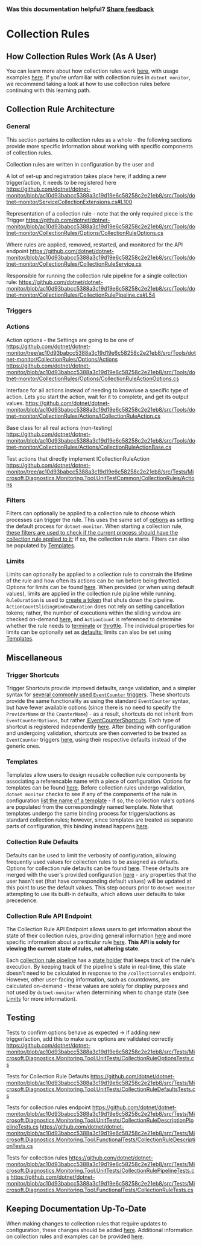 
### Was this documentation helpful? [Share feedback](https://www.research.net/r/DGDQWXH?src=documentation%2FlearningPath%2Fcollectionrules)

# Collection Rules

## How Collection Rules Work (As A User)

You can learn more about how collection rules work [here](https://github.com/dotnet/dotnet-monitor/blob/main/documentation/collectionrules/collectionrules.md#collection-rules), with usage examples [here](https://github.com/dotnet/dotnet-monitor/blob/main/documentation/collectionrules/collectionruleexamples.md). If you're unfamiliar with collection rules in `dotnet monitor`, we recommend taking a look at how to use collection rules before continuing with this learning path.

## Collection Rule Architecture

### General

This section pertains to collection rules as a whole - the following sections provide more specific information about working with specific components of collection rules.

Collection rules are written in configuration by the user and 

A lot of set-up and registration takes place here; if adding a new trigger/action, it needs to be registered here
https://github.com/dotnet/dotnet-monitor/blob/ac10d93babcc5388a3c19d19e6c58258c2e21eb8/src/Tools/dotnet-monitor/ServiceCollectionExtensions.cs#L100

Representation of a collection rule - note that the only required piece is the Trigger
https://github.com/dotnet/dotnet-monitor/blob/ac10d93babcc5388a3c19d19e6c58258c2e21eb8/src/Tools/dotnet-monitor/CollectionRules/Options/CollectionRuleOptions.cs

Where rules are applied, removed, restarted, and monitored for the API endpoint
https://github.com/dotnet/dotnet-monitor/blob/ac10d93babcc5388a3c19d19e6c58258c2e21eb8/src/Tools/dotnet-monitor/CollectionRules/CollectionRuleService.cs

Responsible for running the collection rule pipeline for a single collection rule:
https://github.com/dotnet/dotnet-monitor/blob/ac10d93babcc5388a3c19d19e6c58258c2e21eb8/src/Tools/dotnet-monitor/CollectionRules/CollectionRulePipeline.cs#L54


### Triggers

### Actions

Action options - the Settings are going to be one of https://github.com/dotnet/dotnet-monitor/tree/ac10d93babcc5388a3c19d19e6c58258c2e21eb8/src/Tools/dotnet-monitor/CollectionRules/Options/Actions
https://github.com/dotnet/dotnet-monitor/blob/ac10d93babcc5388a3c19d19e6c58258c2e21eb8/src/Tools/dotnet-monitor/CollectionRules/Options/CollectionRuleActionOptions.cs

Interface for all actions instead of needing to know/use a specific type of action. Lets you start the action, wait for it to complete, and get its output values. https://github.com/dotnet/dotnet-monitor/blob/ac10d93babcc5388a3c19d19e6c58258c2e21eb8/src/Tools/dotnet-monitor/CollectionRules/Actions/ICollectionRuleAction.cs

Base class for all real actions (non-testing)
https://github.com/dotnet/dotnet-monitor/blob/ac10d93babcc5388a3c19d19e6c58258c2e21eb8/src/Tools/dotnet-monitor/CollectionRules/Actions/CollectionRuleActionBase.cs

Test actions that directly implement ICollectionRuleAction
https://github.com/dotnet/dotnet-monitor/tree/ac10d93babcc5388a3c19d19e6c58258c2e21eb8/src/Tests/Microsoft.Diagnostics.Monitoring.Tool.UnitTestCommon/CollectionRules/Actions

### Filters

Filters can optionally be applied to a collection rule to choose which processes can trigger the rule. This uses the same set of [options](https://github.com/dotnet/dotnet-monitor/blob/ac10d93babcc5388a3c19d19e6c58258c2e21eb8/src/Microsoft.Diagnostics.Monitoring.Options/ProcessFilterOptions.cs#L47) as setting the default process for `dotnet-monitor`. When starting a collection rule, [these filters are used to check if the current process should have the collection rule applied to it](https://github.com/dotnet/dotnet-monitor/blob/ac10d93babcc5388a3c19d19e6c58258c2e21eb8/src/Tools/dotnet-monitor/CollectionRules/CollectionRuleContainer.cs#L188); if so, the collection rule starts. Filters can also be populated by [Templates](#templates).

### Limits

Limits can optionally be applied to a collection rule to constrain the lifetime of the rule and how often its actions can be run before being throttled. Options for limits can be found [here](https://github.com/dotnet/dotnet-monitor/blob/ac10d93babcc5388a3c19d19e6c58258c2e21eb8/src/Tools/dotnet-monitor/CollectionRules/Options/CollectionRuleLimitsOptions.cs). When provided (or when using default values), limits are applied in the collection rule pipline while running. `RuleDuration` is used to [create a token](https://github.com/dotnet/dotnet-monitor/blob/ac10d93babcc5388a3c19d19e6c58258c2e21eb8/src/Tools/dotnet-monitor/CollectionRules/CollectionRulePipeline.cs#L79) that shuts down the pipeline. `ActionCountSlidingWindowDuration` does not rely on setting cancellation tokens; rather, the number of executions within the sliding window are checked on-demand [here](https://github.com/dotnet/dotnet-monitor/blob/ac10d93babcc5388a3c19d19e6c58258c2e21eb8/src/Microsoft.Diagnostics.Monitoring.WebApi/CollectionRulePipelineState.cs#L211), and `ActionCount` is referenced to determine whether the rule needs to [terminate](https://github.com/dotnet/dotnet-monitor/blob/ac10d93babcc5388a3c19d19e6c58258c2e21eb8/src/Microsoft.Diagnostics.Monitoring.WebApi/CollectionRulePipelineState.cs#L194) or [throttle](https://github.com/dotnet/dotnet-monitor/blob/ac10d93babcc5388a3c19d19e6c58258c2e21eb8/src/Microsoft.Diagnostics.Monitoring.WebApi/CollectionRulePipelineState.cs#L234). The individual properties for limits can be optionally set as [defaults](#collection-rule-defaults); limits can also be set using [Templates](#templates).

## Miscellaneous

### Trigger Shortcuts

Trigger Shortcuts provide improved defaults, range validation, and a simpler syntax for [several commonly used `EventCounter` triggers](https://github.com/dotnet/dotnet-monitor/tree/ac10d93babcc5388a3c19d19e6c58258c2e21eb8/src/Tools/dotnet-monitor/CollectionRules/Options/Triggers/EventCounterShortcuts). These shortcuts provide the same functionality as using the standard `EventCounter` syntax, but have fewer available options (since there is no need to specify the `ProviderName` or the `CounterName`) - as a result, shortcuts do not inherit from `EventCounterOptions`, but rather [IEventCounterShortcuts](https://github.com/dotnet/dotnet-monitor/blob/ac10d93babcc5388a3c19d19e6c58258c2e21eb8/src/Tools/dotnet-monitor/CollectionRules/Options/Triggers/EventCounterShortcuts/IEventCounterShortcuts.cs). Each type of shortcut is registered independently [here](https://github.com/dotnet/dotnet-monitor/blob/ac10d93babcc5388a3c19d19e6c58258c2e21eb8/src/Tools/dotnet-monitor/ServiceCollectionExtensions.cs#L117). After binding with configuration and undergoing validation, shortcuts are then converted to be treated as `EventCounter` triggers [here](https://github.com/dotnet/dotnet-monitor/blob/ac10d93babcc5388a3c19d19e6c58258c2e21eb8/src/Tools/dotnet-monitor/CollectionRules/Triggers/EventCounterTriggerFactory.cs), using their respective defaults instead of the generic ones.

### Templates

Templates allow users to design reusable collection rule components by associating a referencable name with a piece of configuration. Options for templates can be found [here](https://github.com/dotnet/dotnet-monitor/blob/ac10d93babcc5388a3c19d19e6c58258c2e21eb8/src/Tools/dotnet-monitor/CollectionRules/Options/TemplateOptions.cs). Before collection rules undergo validation, `dotnet monitor` checks to see if any of the components of the rule in configuration [list the name of a template](https://github.com/dotnet/dotnet-monitor/blob/ac10d93babcc5388a3c19d19e6c58258c2e21eb8/src/Tools/dotnet-monitor/CollectionRules/Configuration/CollectionRulePostConfigureNamedOptions.cs) - if so, the collection rule's options are populated from the correspondingly named template. Note that templates undergo the same binding process for triggers/actions as standard collection rules; however, since templates are treated as separate parts of configuration, this binding instead happens [here](https://github.com/dotnet/dotnet-monitor/blob/ac10d93babcc5388a3c19d19e6c58258c2e21eb8/src/Tools/dotnet-monitor/CollectionRules/Configuration/TemplatesConfigureNamedOptions.cs).

### Collection Rule Defaults

Defaults can be used to limit the verbosity of configuration, allowing frequently used values for collection rules to be assigned as defaults. Options for collection rule defaults can be found [here](https://github.com/dotnet/dotnet-monitor/blob/ac10d93babcc5388a3c19d19e6c58258c2e21eb8/src/Tools/dotnet-monitor/CollectionRules/Options/CollectionRuleDefaultsOptions.cs). These defaults are merged with the user's provided configuration [here](https://github.com/dotnet/dotnet-monitor/blob/ac10d93babcc5388a3c19d19e6c58258c2e21eb8/src/Tools/dotnet-monitor/CollectionRules/Options/DefaultCollectionRulePostConfigureOptions.cs) - any properties that the user hasn't set (that have corresponding default values) will be updated at this point to use the default values. This step occurs prior to `dotnet monitor` attempting to use its built-in defaults, which allows user defaults to take precedence.

### Collection Rule API Endpoint

The Collection Rule API Endpoint allows users to get information about the state of their collection rules, providing general information [here](https://github.com/dotnet/dotnet-monitor/blob/ac10d93babcc5388a3c19d19e6c58258c2e21eb8/src/Microsoft.Diagnostics.Monitoring.WebApi/Controllers/DiagController.cs#L546) and more specific information about a particular rule [here](https://github.com/dotnet/dotnet-monitor/blob/ac10d93babcc5388a3c19d19e6c58258c2e21eb8/src/Microsoft.Diagnostics.Monitoring.WebApi/Controllers/DiagController.cs#L571). **This API is solely for viewing the current state of rules, not altering state**.

Each [collection rule pipeline](https://github.com/dotnet/dotnet-monitor/blob/ac10d93babcc5388a3c19d19e6c58258c2e21eb8/src/Tools/dotnet-monitor/CollectionRules/CollectionRulePipeline.cs) has a [state holder](https://github.com/dotnet/dotnet-monitor/blob/ac10d93babcc5388a3c19d19e6c58258c2e21eb8/src/Microsoft.Diagnostics.Monitoring.WebApi/CollectionRulePipelineState.cs) that keeps track of the rule's execution. By keeping track of the pipeline's state in real-time, this state doesn't need to be calculated in response to the `/collectionrules` endpoint. However, other user-facing information, such as countdowns, are calculated on-demand - these values are solely for display purposes and not used by `dotnet-monitor` when determining when to change state (see [Limits](#limits) for more information).

## Testing

Tests to confirm options behave as expected -> if adding new trigger/action, add this to make sure options are validated correctly
https://github.com/dotnet/dotnet-monitor/blob/ac10d93babcc5388a3c19d19e6c58258c2e21eb8/src/Tests/Microsoft.Diagnostics.Monitoring.Tool.UnitTests/CollectionRuleOptionsTests.cs

Tests for Collection Rule Defaults
https://github.com/dotnet/dotnet-monitor/blob/ac10d93babcc5388a3c19d19e6c58258c2e21eb8/src/Tests/Microsoft.Diagnostics.Monitoring.Tool.UnitTests/CollectionRuleDefaultsTests.cs

Tests for collection rules endpoint
https://github.com/dotnet/dotnet-monitor/blob/ac10d93babcc5388a3c19d19e6c58258c2e21eb8/src/Tests/Microsoft.Diagnostics.Monitoring.Tool.UnitTests/CollectionRuleDescriptionPipelineTests.cs
https://github.com/dotnet/dotnet-monitor/blob/ac10d93babcc5388a3c19d19e6c58258c2e21eb8/src/Tests/Microsoft.Diagnostics.Monitoring.Tool.FunctionalTests/CollectionRuleDescriptionTests.cs

Tests for collection rules
https://github.com/dotnet/dotnet-monitor/blob/ac10d93babcc5388a3c19d19e6c58258c2e21eb8/src/Tests/Microsoft.Diagnostics.Monitoring.Tool.UnitTests/CollectionRulePipelineTests.cs
https://github.com/dotnet/dotnet-monitor/blob/ac10d93babcc5388a3c19d19e6c58258c2e21eb8/src/Tests/Microsoft.Diagnostics.Monitoring.Tool.FunctionalTests/CollectionRuleTests.cs

## Keeping Documentation Up-To-Date

When making changes to collection rules that require updates to configuration, these changes should be added [here](https://github.com/dotnet/dotnet-monitor/blob/ac10d93babcc5388a3c19d19e6c58258c2e21eb8/documentation/configuration.md#collection-rule-configuration). Additional information on collection rules and examples can be provided [here](https://github.com/dotnet/dotnet-monitor/tree/ac10d93babcc5388a3c19d19e6c58258c2e21eb8/documentation/collectionrules).
